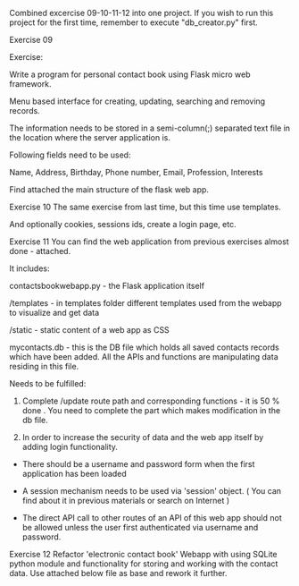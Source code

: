 Combined excercise 09-10-11-12 into one project. If you wish to run this project for the first time, remember to execute "db_creator.py" first.

Exercise 09

Exercise:

Write a program for personal contact book using Flask micro web framework.

Menu based interface for creating, updating, searching and removing records.  

The information needs to be stored in a semi-column(;) separated text file in the location where the server application is.

Following fields need to be used:

Name, Address, Birthday, Phone number, Email, Profession, Interests



Find attached the main structure of the flask web app. 


Exercise 10
The same exercise from last time, but this time use templates. 

And optionally cookies, sessions ids, create a login page, etc. 

Exercise 11
You can find the web application from previous exercises almost done - attached. 

It includes:

contactsbookwebapp.py - the Flask application itself 

/templates  - in templates folder different templates used from the webapp to visualize and get data 

/static  - static content of a web app as CSS 

mycontacts.db - this is the DB file which holds all saved contacts records which have been added.  All the APIs and functions are manipulating data residing in this file. 



Needs to be fulfilled: 

1. Complete /update route path and corresponding functions  - it is 50 % done . You need to complete the part which makes modification in the db file.

2. In order to increase the security of data and the web app itself by adding login functionality.

- There should be a username and password form when the first application has been loaded 

- A session mechanism needs to be used via 'session' object. ( You can find about it in previous materials or  search on Internet ) 

- The direct API call to other routes of an API of this web app should not be allowed unless the user first authenticated via username and password. 

Exercise 12
Refactor 'electronic contact book' Webapp with using SQLite python module and functionality for storing and working with the contact data. Use attached below file as base and rework it further. 
